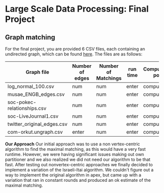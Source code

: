# Large Scale Data Processing: Final Project
## Graph matching
For the final project, you are provided 6 CSV files, each containing an undirected graph, which can be found [here](https://drive.google.com/file/d/1khb-PXodUl82htpyWLMGGNrx-IzC55w8/view?usp=sharing). The files are as follows:  

|        Graph file             |  Number of edges  |   Number of Matchings   | run time |Computational power
| ------------------------------| ----------------- |-----------------|------------------ |--------------    
| log_normal_100.csv            | num         |        num      | enter         | compute
| musae_ENGB_edges.csv          | num          |        num      | enter       | compute
| soc-pokec-relationships.csv   | num          |        num      | enter      | compute
| soc-LiveJournal1.csv          | num          |        num      | enter     | compute
| twitter_original_edges.csv    | num            |        num      | enter       | compute
| com-orkut.ungraph.csv         | enter             |        num      | enter      | compute

**Our Approach**
Our initial approach was to use a non vertex-centric algorithm to find the maximal matching, as this would have a very fast runtime. However, we were having significant issues making out own partitioner and we also realized we did not need our algorithm to be that fast. After testing out nonvertex-centric approaches we finally decided to implement a variation of the Israeli-Itai algorithm. We couldn't figure out a way to implement the original algorithm in apex, but came up with a variation that ran in constant rounds and produced an ok estimate of the maximal matching. 

